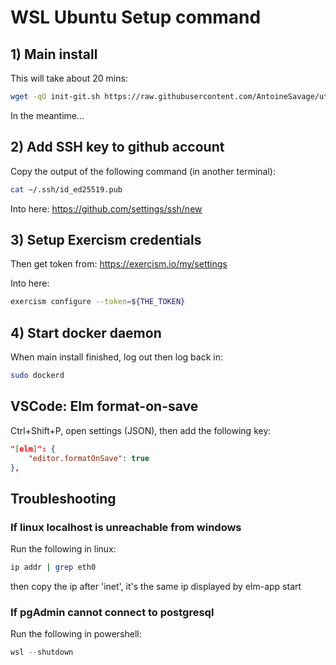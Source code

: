 # WSL Ubuntu Setup command

## 1) Main install

This will take about 20 mins:

```bash
wget -qO init-git.sh https://raw.githubusercontent.com/AntoineSavage/utils/main/init.sh && bash init.sh && rm init.sh
```

In the meantime...

## 2) Add SSH key to github account

Copy the output of the following command (in another terminal):

```bash
cat ~/.ssh/id_ed25519.pub
```

Into here: <https://github.com/settings/ssh/new>

## 3) Setup Exercism credentials

Then get token from: <https://exercism.io/my/settings>

Into here:

```bash
exercism configure --token=${THE_TOKEN}
```

## 4) Start docker daemon

When main install finished, log out then log back in:

```bash
sudo dockerd
```

## VSCode: Elm format-on-save

Ctrl+Shift+P, open settings (JSON), then add the following key:

```json
"[elm]": {
    "editor.formatOnSave": true
},
```

## Troubleshooting

### If linux localhost is unreachable from windows

Run the following in linux:

```bash
ip addr | grep eth0
```

then copy the ip after 'inet', it's the same ip displayed by elm-app start

### If pgAdmin cannot connect to postgresql

Run the following in powershell:

```powershell
wsl --shutdown
```
